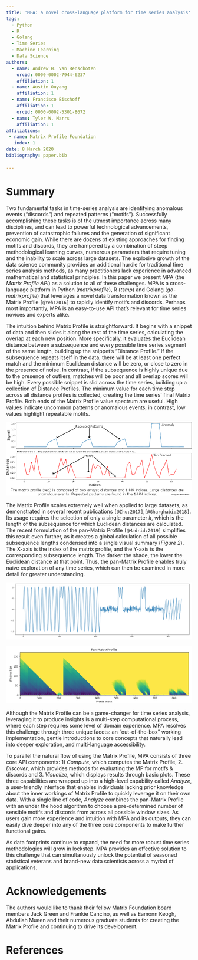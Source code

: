 ```yaml
---
title: 'MPA: a novel cross-language platform for time series analysis'
tags:
  - Python
  - R
  - Golang
  - Time Series
  - Machine Learning
  - Data Science
authors:
  - name: Andrew H. Van Benschoten
    orcid: 0000-0002-7944-6237
    affiliation: 1
  - name: Austin Ouyang
    affiliation: 1
  - name: Francisco Bischoff
    affiliation: 1
    orcid: 0000-0002-5301-8672
  - name: Tyler W. Marrs
    affiliation: 1
affiliations:
 - name: Matrix Profile Foundation
   index: 1
date: 8 March 2020
bibliography: paper.bib

---
```


# Summary

Two fundamental tasks in time-series analysis are identifying anomalous events (“discords”) and repeated patterns (“motifs”). Successfully accomplishing these tasks is of the utmost importance across many disciplines, and can lead to powerful technological advancements, prevention of catastrophic failures and the generation of significant economic gain. While there are dozens of existing approaches for finding motifs and discords, they are hampered by a combination of steep methodological learning curves, numerous parameters that require tuning and the inability to scale across large datasets. The explosive growth of the data science community provides an additional hurdle for traditional time series analysis methods, as many practitioners lack experience in advanced mathematical and statistical principles. In this paper we present MPA (the _Matrix Profile API_) as a solution to all of these challenges. MPA is a cross-language platform in Python (_matrixprofile_), R (_tsmp_) and Golang (_go-matrixprofile_) that leverages a novel data transformation known as the Matrix Profile `[@Yeh:2016]` to rapidly identify motifs and discords. Perhaps most importantly, MPA is an easy-to-use API that’s relevant for time series novices and experts alike.

The intuition behind Matrix Profile is straightforward. It begins with a snippet of data and then slides it along the rest of the time series, calculating the overlap at each new position. More specifically, it evaluates the Euclidean distance between a subsequence and every possible time series segment of the same length, building up the snippet’s “Distance Profile.” If the subsequence repeats itself in the data, there will be at least one perfect match and the minimum Euclidean distance will be zero, or close to zero in the presence of noise. In contrast, if the subsequence is highly unique due to the presence of outliers, matches will be poor and all overlap scores will be high. Every possible snippet is slid across the time series, building up a collection of Distance Profiles. The minimum value for each time step across all distance profiles is collected, creating the time series' final Matrix Profile. Both ends of the Matrix Profile value spectrum are useful. High values indicate uncommon patterns or anomalous events; in contrast, low values highlight repeatable motifs.

![Overview of the Matrix Profile.\label{fig:example0}](mp_overview_paper.png)

The Matrix Profile scales extremely well when applied to large datasets, as demonstrated in several recent publications `[@Zhu:2017]`,`[@Gharghabi:2018]`. Its usage requires the selection of only a single parameter _k_, which is the length of the subsequence for which Euclidean distances are calculated. The recent formulation of the pan-Matrix Profile `[@Madrid:2019]` simplifies this result even further,  as it creates a global calculation of all possible subsequence lengths condensed into a single visual summary (*Figure 2*). The X-axis is the index of the matrix profile, and the Y-axis is the corresponding subsequence length. The darker the shade, the lower the Euclidean distance at that point. Thus, the pan-Matrix Profile enables truly naive exploration of any time series, which can then be examined in more detail for greater understanding.

![A synthetic time series.\label{fig:example1}](synthetic_time_series.jpg)

![The pan-Matrix Profile of the time series in Figure 2.\label{fig:example2}](pan_mp.png)

Although the Matrix Profile can be a game-changer for time series analysis, leveraging it to produce insights is a multi-step computational process, where each step requires some level of domain experience. MPA resolves this challenge through three unique facets: an “out-of-the-box” working implementation, gentle introductions to core concepts that naturally lead into deeper exploration, and multi-language accessibility. 

To parallel the natural flow of using the Matrix Profile, MPA consists of three core API components: 1) _Compute_, which computes the Matrix Profile, 2. _Discover_, which provides methods for evaluating the MP for motifs & discords and 3. _Visualize_, which displays results through basic plots. These three capabilities are wrapped up into a high-level capability called _Analyze_, a user-friendly interface that enables individuals lacking prior knowledge about the inner workings of Matrix Profile to quickly leverage it on their own data. With a single line of code, _Analyze_ combines the pan-Matrix Profile with an under the hood algorithm to choose a pre-determined number of sensible motifs and discords from across all possible window sizes. As users gain more experience and intuition with MPA and its outputs, they can easily dive deeper into any of the three core components to make further functional gains. 

As data footprints continue to expand, the need for more robust time series methodologies will grow in lockstep. MPA provides an effective solution to this challenge that can simultanously unlock the potential of seasoned statistical veterans and brand-new data scientists across a myriad of applications.


# Acknowledgements

The authors would like to thank their fellow Matrix Foundation board members Jack Green and Frankie Cancino, as well as Eamonn Keogh, Abdullah Mueen and their numerous graduate students for creating the Matrix Profile and continuing to drive its development.

# References
